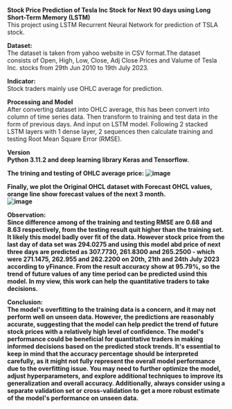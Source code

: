 <b>Stock Price Prediction of Tesla Inc Stock for Next 90 days using Long Short-Term Memory (LSTM)</b><br>
This project using LSTM Recurrent Neural Network for prediction of TSLA stock.

<b>Dataset:</b><br>
The dataset is taken from yahoo website in CSV format.The dataset consists of Open, High, Low, Close, Adj Close Prices and Valume of Tesla Inc. stocks from 29th Jun 2010 to 19th July 2023.<br>

<b>Indicator:</b><br>
Stock traders mainly use OHLC average for prediction.<br>

<b>Processing and Model</b><br>
After converting dataset into OHLC average, this has been convert into column of time series data. Then transform to training and test data in the form of previous days. And  input on LSTM model. Following 2 stacked LSTM layers with 1 dense layer, 2 sequences then calculate training and testing Root Mean Square Error (RMSE).

<b>Version<b><br>
Python 3.11.2 and deep learning library Keras and Tensorflow.<br>

The trining and testing of OHLC average price:
![image](https://github.com/Kanangnut/Stock-predict-with-LSTM-for-next-3-month/assets/130201193/f5b956fc-77d8-4494-9995-6145d6ee8aec)

Finally, we plot the Original OHCL dataset with Forecast OHCL values, orange line show forecast values of the next 3 month.<br>
![image](https://github.com/Kanangnut/stock-predict-with-LSTM-for-next-3-month/assets/130201193/b298300c-01e7-4a9c-9144-a528fa3e8335)

<b>Observation:</b><br>
Since difference among of the training and testing RMSE are 0.68 and 8.63 respectively, from the testing result quit higher than the training set. It likely this model badly over fit of the data. However stock price from the last day of data set was 294.0275 and using this model abd price of next three days are predicted as 307.7730, 261.8300 and 265.2500 - which were 271.1475, 262.955 and 262.2200 on 20th, 21th and 24th July 2023 according to yFinance. From the result accuracy show at 95.79%, so the trend of future values of any time period can be predicted usind this model. In my view, this work can help the quantitative traders to take decisions.

<b>Conclusion:</b><br>
The model's overfitting to the training data is a concern, and it may not perform well on unseen data. However, the predictions are reasonably accurate, suggesting that the model can help predict the trend of future stock prices with a relatively high level of confidence. The model's performance could be beneficial for quantitative traders in making informed decisions based on the predicted stock trends. It's essential to keep in mind that the accuracy percentage should be interpreted carefully, as it might not fully represent the overall model performance due to the overfitting issue. You may need to further optimize the model, adjust hyperparameters, and explore additional techniques to improve its generalization and overall accuracy. Additionally, always consider using a separate validation set or cross-validation to get a more robust estimate of the model's performance on unseen data.

